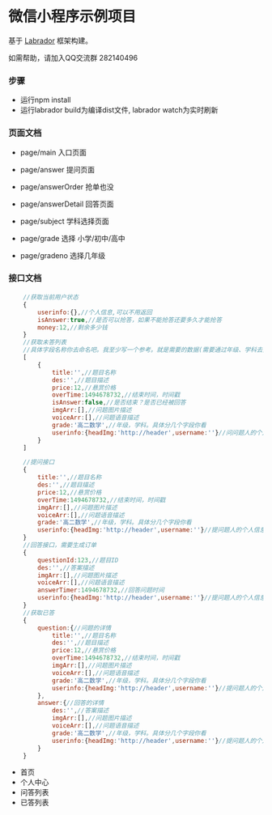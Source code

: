 # 微信小程序示例项目

基于 [Labrador](https://github.com/maichong/labrador) 框架构建。

如需帮助，请加入QQ交流群 282140496



### 步骤
- 运行npm install
- 运行labrador build为编译dist文件, labrador watch为实时刷新


### 页面文档

- page/main 入口页面
- page/answer 提问页面
- page/answerOrder 抢单也没
- page/answerDetail 回答页面

- page/subject 学科选择页面
- page/grade 选择 小学/初中/高中
- page/gradeno 选择几年级

### 接口文档



####
```javascript
    //获取当前用户状态
    {
        userinfo:{},//个人信息,可以不用返回
        isAnswer:true,//是否可以抢答，如果不能抢答还要多久才能抢答
        money:12,//剩余多少钱
    }
    //获取未答列表
    //具体字段名称你去命名吧。我至少写一个参考。就是需要的数据(需要通过年级、学科去筛选)
    [
        {
            title:'',//题目名称
            des:'',//题目描述
            price:12,//悬赏价格
            overTime:1494678732,//结束时间，时间戳
            isAnswer:false,//是否结束？是否已经被回答
            imgArr:[],//问题图片描述
            voiceArr:[],//问题语音描述
            grade:'高二数学',//年级，学科。具体分几个字段你看
            userinfo:{headImg:'http://header',username:''}//问问题人的个人信息
        }
    ]

    //提问接口
    {
        title:'',//题目名称
        des:'',//题目描述
        price:12,//悬赏价格
        overTime:1494678732,//结束时间，时间戳
        imgArr:[],//问题图片描述
        voiceArr:[],//问题语音描述
        grade:'高二数学',//年级，学科。具体分几个字段你看
        userinfo:{headImg:'http://header',username:''}//提问题人的个人信息
    }
    //回答接口，需要生成订单
    {
        questionId:123,//题目ID
        des:'',//答案描述
        imgArr:[],//问题图片描述
        voiceArr:[],//问题语音描述
        answerTimer:1494678732,//回答问题时间
        userinfo:{headImg:'http://header',username:''}//提问题人的个人信息
    }
    //获取已答
    {
        question:{//问题的详情
            title:'',//题目名称
            des:'',//题目描述
            price:12,//悬赏价格
            overTime:1494678732,//结束时间，时间戳
            imgArr:[],//问题图片描述
            voiceArr:[],//问题语音描述
            grade:'高二数学',//年级，学科。具体分几个字段你看
            userinfo:{headImg:'http://header',username:''}//提问题人的个人信息
        },
        answer:{//回答的详情
            des:'',//答案描述
            imgArr:[],//问题图片描述
            voiceArr:[],//问题语音描述
            grade:'高二数学',//年级，学科。具体分几个字段你看
            userinfo:{headImg:'http://header',username:''}//提问题人的个人信息
        }
    }
```
- 首页
- 个人中心
- 问答列表
- 已答列表